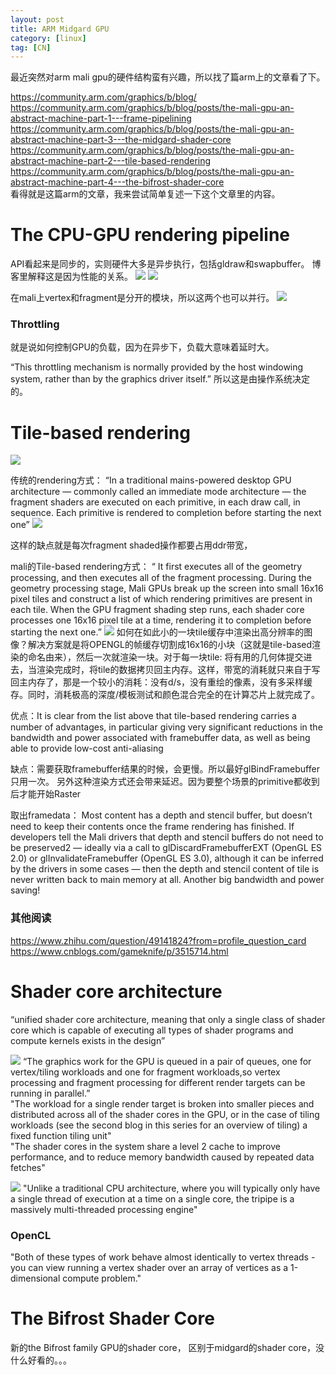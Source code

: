 ```yaml
---
layout: post
title: ARM Midgard GPU
category: [linux]
tag: [CN]
---
```


最近突然对arm mali gpu的硬件结构蛮有兴趣，所以找了篇arm上的文章看了下。

https://community.arm.com/graphics/b/blog/  
https://community.arm.com/graphics/b/blog/posts/the-mali-gpu-an-abstract-machine-part-1---frame-pipelining  
https://community.arm.com/graphics/b/blog/posts/the-mali-gpu-an-abstract-machine-part-3---the-midgard-shader-core  
https://community.arm.com/graphics/b/blog/posts/the-mali-gpu-an-abstract-machine-part-2---tile-based-rendering  
https://community.arm.com/graphics/b/blog/posts/the-mali-gpu-an-abstract-machine-part-4---the-bifrost-shader-core  
看得就是这篇arm的文章，我来尝试简单复述一下这个文章里的内容。

# The CPU-GPU rendering pipeline

API看起来是同步的，实则硬件大多是异步执行，包括gldraw和swapbuffer。
博客里解释这是因为性能的关系。
![](https://community.arm.com/cfs-file/__key/communityserver-blogs-components-weblogfiles/00-00-00-20-66/4555.gles_2D00_sync.png)
![](https://community.arm.com/cfs-file/__key/communityserver-blogs-components-weblogfiles/00-00-00-20-66/6622.gles_2D00_async.png)

在mali上vertex和fragment是分开的模块，所以这两个也可以并行。
![](https://community.arm.com/cfs-file/__key/communityserver-blogs-components-weblogfiles/00-00-00-20-66/1016.gles_2D00_mali.png)

### Throttling

就是说如何控制GPU的负载，因为在异步下，负载大意味着延时大。

“This throttling mechanism is normally provided by the host windowing system, rather than by the graphics driver itself.”
所以这是由操作系统决定的。

# Tile-based rendering

![](https://pic1.zhimg.com/50/v2-981817a1b7e7e901c4cc1af7fbad5d3a_hd.jpg)

传统的rendering方式：
“In a traditional mains-powered desktop GPU architecture — commonly called an immediate mode architecture — the fragment shaders are executed on each primitive, in each draw call, in sequence. Each primitive is rendered to completion before starting the next one”
![](https://community.arm.com/cfs-file/__key/communityserver-blogs-components-weblogfiles/00-00-00-20-66/4403.model_2D00_imr.png)

这样的缺点就是每次fragment shaded操作都要占用ddr带宽，

mali的Tile-based rendering方式：
“ It first executes all of the geometry processing, and then executes all of the fragment processing. During the geometry processing stage, Mali GPUs break up the screen into small 16x16 pixel tiles and construct a list of which rendering primitives are present in each tile. When the GPU fragment shading step runs, each shader core processes one 16x16 pixel tile at a time, rendering it to completion before starting the next one.”
![](https://community.arm.com/cfs-file/__key/communityserver-blogs-components-weblogfiles/00-00-00-20-66/6560.model_2D00_tbr.png)
如何在如此小的一块tile缓存中渲染出高分辨率的图像？解决方案就是将OPENGL的帧缓存切割成16x16的小块（这就是tile-based渲染的命名由来），然后一次就渲染一块。对于每一块tile: 将有用的几何体提交进去，当渲染完成时，将tile的数据拷贝回主内存。这样，带宽的消耗就只来自于写回主内存了，那是一个较小的消耗：没有d/s，没有重绘的像素，没有多采样缓存。同时，消耗极高的深度/模板测试和颜色混合完全的在计算芯片上就完成了。

优点：It is clear from the list above that tile-based rendering carries a number of advantages, in particular giving very significant reductions in the bandwidth and power associated with framebuffer data, as well as being able to provide low-cost anti-aliasing

缺点：需要获取framebuffer结果的时候，会更慢。所以最好glBindFramebuffer只用一次。
另外这种渲染方式还会带来延迟。因为要整个场景的primitive都收到后才能开始Raster

取出framedata： Most content has a depth and stencil buffer, but doesn’t need to keep their contents once the frame rendering has finished. If developers tell the Mali drivers that depth and stencil buffers do not need to be preserved2 — ideally via a call to glDiscardFramebufferEXT (OpenGL ES 2.0) or glInvalidateFramebuffer (OpenGL ES 3.0), although it can be inferred by the drivers in some cases — then the depth and stencil content of tile is never written back to main memory at all. Another big bandwidth and power saving!

### 其他阅读

https://www.zhihu.com/question/49141824?from=profile_question_card
https://www.cnblogs.com/gameknife/p/3515714.html


# Shader core architecture

“unified shader core architecture, meaning that only a single class of shader core which is capable of executing all types of shader programs and compute kernels exists in the design”

![](https://community.arm.com/cfs-file/__key/communityserver-blogs-components-weblogfiles/00-00-00-20-66/8473.mali_2D00_top_2D00_level.png)
“The graphics work for the GPU is queued in a pair of queues, one for vertex/tiling workloads and one for fragment workloads,so vertex processing and fragment processing for different render targets can be running in parallel.”  
"The workload for a single render target is broken into smaller pieces and distributed across all of the shader cores in the GPU, or in the case of tiling workloads (see the second blog in this series for an overview of tiling) a fixed function tiling unit"  
"The shader cores in the system share a level 2 cache to improve performance, and to reduce memory bandwidth caused by repeated data fetches"

![](https://community.arm.com/cfs-file/__key/communityserver-blogs-components-weblogfiles/00-00-00-20-66/1440.mali_2D00_top_2D00_core.png)
"Unlike a traditional CPU architecture, where you will typically only have a single thread of execution at a time on a single core, the tripipe is a massively multi-threaded processing engine"  

### OpenCL
"Both of these types of work behave almost identically to vertex threads - you can view running a vertex shader over an array of vertices as a 1-dimensional compute problem."  

# The Bifrost Shader Core
新的the Bifrost family GPU的shader core， 区别于midgard的shader core，没什么好看的。。。